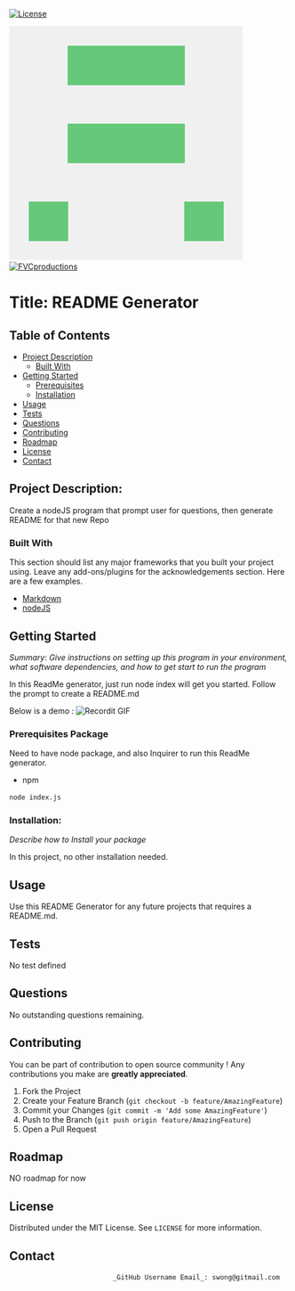 
[![License](http://img.shields.io/:github-wk9GitReadMe-blue.svg)](https://github.com/swong452/wk9GitReadMe)

![alt test](swongGitHubPicture.png "my Avatar")
<a href="http://fvcproductions.com"><img src="https://avatars1.githubusercontent.com/u/4284691?v=3&s=200" title="FVCproductions" alt="FVCproductions"></a>
# Title: README Generator

## Table of Contents

* [Project Description](#about-the-project)
  * [Built With](#built-with)
* [Getting Started](#getting-started)
  * [Prerequisites](#prerequisites)
  * [Installation](#installation)
* [Usage](#usage)
* [Tests](#tests)
* [Questions](#questions)
* [Contributing](#contributing)
* [Roadmap](#roadmap)
* [License](#license)
* [Contact](#contact)


## Project Description: 
Create a nodeJS program that prompt user for questions, then generate README for that new Repo


### Built With
This section should list any major frameworks that you built your project using. Leave any add-ons/plugins for the acknowledgements section. Here are a few examples.
* [Markdown](https://www.markdownguide.org/)
* [nodeJS](https://nodejs.org/en/)



## Getting Started

_Summary: Give instructions on setting up this program in your environment,_
_what software dependencies, and how to get start to run the program_

In this ReadMe generator, just run node index will get you started.
Follow the prompt to create a README.md

Below is a demo :
![Recordit GIF](READMEgeneratorVideo.gif)


### Prerequisites Package 

Need to have node package, and also Inquirer to run this ReadMe generator.

* npm

```sh
node index.js
```

### Installation: 
_Describe how to Install your package_

In this project, no other installation needed. 

## Usage

Use this README Generator for any future projects that requires a README.md.



## Tests

No test defined 

## Questions

No outstanding questions remaining. 


## Contributing

You can be part of contribution to open source community !
Any contributions you make are **greatly appreciated**.

1. Fork the Project
2. Create your Feature Branch (`git checkout -b feature/AmazingFeature`)
3. Commit your Changes (`git commit -m 'Add some AmazingFeature'`)
4. Push to the Branch (`git push origin feature/AmazingFeature`)
5. Open a Pull Request


## Roadmap

NO roadmap for now

<!-- LICENSE -->
## License

Distributed under the MIT License. See `LICENSE` for more information.

## Contact
                              _GitHub Username Email_: swong@gitmail.com